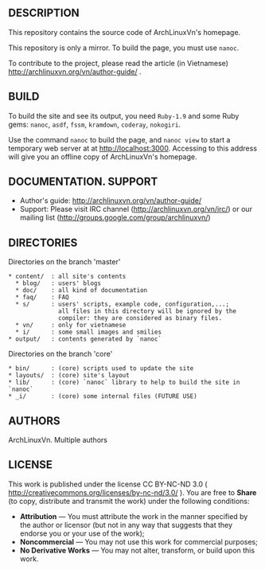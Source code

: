## DESCRIPTION

  This repository contains the source code of ArchLinuxVn's homepage.

  This repository is only a mirror. To build the page, you must use `nanoc`.

  To contribute to the project, please read the article (in Vietnamese)
    http://archlinuxvn.org/vn/author-guide/ .

## BUILD

  To build the site and see its output, you need `Ruby-1.9` and some
  Ruby gems: `nanoc`, `asdf`, `fssm`, `kramdown`, `coderay`, `nokogiri`.

  Use the command `nanoc` to build the page, and `nanoc view` to start a
  temporary web server at at <http://localhost:3000>. Accessing to this
  address will give you an offline copy of ArchLinuxVn's homepage.

## DOCUMENTATION. SUPPORT

  * Author's guide: http://archlinuxvn.org/vn/author-guide/
  * Support:
      Please visit IRC channel (http://archlinuxvn.org/vn/irc/)
      or our mailing list (http://groups.google.com/group/archlinuxvn/)

## DIRECTORIES

  Directories on the branch 'master'

    * content/  : all site's contents
      * blog/   : users' blogs
      * doc/    : all kind of documentation
      * faq/    : FAQ
      * s/      : users' scripts, example code, configuration,...;
                  all files in this directory will be ignored by the
                  compiler: they are considered as binary files.
      * vn/     : only for vietnamese
      * i/      : some small images and smilies
    * output/   : contents generated by `nanoc`

  Directories on the branch 'core'

    * bin/      : (core) scripts used to update the site
    * layouts/  : (core) site's layout
    * lib/      : (core) `nanoc` library to help to build the site in `nanoc`
    * _i/       : (core) some internal files (FUTURE USE)

## AUTHORS

  ArchLinuxVn. Multiple authors

## LICENSE

  This work is published under the license CC BY-NC-ND 3.0
  ( http://creativecommons.org/licenses/by-nc-nd/3.0/ ).
  You are free to **Share**  (to copy, distribute and transmit the work)
  under the following conditions:

  * **Attribution** — You must attribute the work in the manner
        specified by the author or licensor (but not in any way
        that suggests that they endorse you or your use of the work);
  * **Noncommercial** — You may not use this work for commercial purposes;
  * **No Derivative Works** — You may not alter, transform, or build upon this work.
